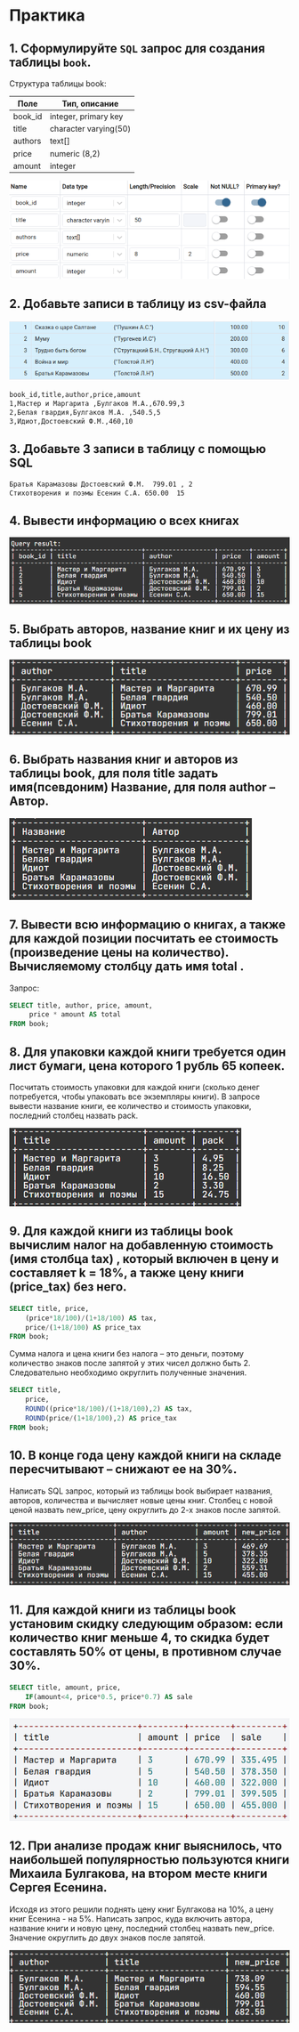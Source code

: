 # Практика 

## 1. Сформулируйте `SQL` запрос для создания таблицы `book`. 

Структура таблицы book:

|   Поле  | Тип, описание | 
| ------- | ------------- | 
| book_id | integer, primary key| 
| title   | character varying(50)| 
| authors | text[] | 
| price   | numeric (8,2) | 
| amount  | integer | 

![alt text](image-20.png)

## 2. Добавьте записи в таблицу из csv-файла 

![alt text](image.png)

```csv
book_id,title,author,price,amount 
1,Мастер и Маргарита ,Булгаков М.А.,670.99,3
2,Белая гвардия,Булгаков М.А. ,540.5,5
3,Идиот,Достоевский Ф.М.,460,10
```


## 3. Добавьте 3 записи в таблицу с помощью SQL

```  
Братья Карамазовы Достоевский Ф.М.  799.01 , 2      
Стихотворения и поэмы Есенин С.А. 650.00  15     
```


## 4. Вывести информацию о всех книгах

![alt text](img/image-13.png)

## 5. Выбрать авторов, название книг и их цену из таблицы book

![alt text](img/image-14.png)

## 6. Выбрать названия книг и авторов из таблицы book, для поля title задать имя(псевдоним) Название, для поля author –  Автор. 

![alt text](img/image-15.png)

## 7. Вывести всю информацию о книгах, а также для каждой позиции посчитать ее стоимость (произведение цены на количество). Вычисляемому столбцу дать имя total .

Запрос:

```sql
SELECT title, author, price, amount, 
     price * amount AS total 
FROM book;
```

## 8. Для упаковки каждой книги требуется один лист бумаги, цена которого 1 рубль 65 копеек. 
Посчитать стоимость упаковки для каждой книги (сколько денег потребуется, чтобы упаковать все экземпляры книги). В запросе вывести название книги, ее количество и стоимость упаковки, последний столбец назвать pack. 

![alt text](img/image-16.png)

## 9. Для каждой книги из таблицы book вычислим налог на добавленную стоимость (имя столбца tax) , который включен в цену и составляет k = 18%,  а также цену книги (price_tax) без него. 

```sql
SELECT title, price, 
    (price*18/100)/(1+18/100) AS tax, 
    price/(1+18/100) AS price_tax 
FROM book;
```

Сумма налога и цена книги без налога – это деньги, поэтому количество знаков после запятой у этих чисел должно быть 2. Следовательно необходимо округлить полученные значения.

```sql
SELECT title, 
    price, 
    ROUND((price*18/100)/(1+18/100),2) AS tax, 
    ROUND(price/(1+18/100),2) AS price_tax 
FROM book;
```

## 10. В конце года цену каждой книги на складе пересчитывают – снижают ее на 30%. 
Написать SQL запрос, который из таблицы book выбирает названия, авторов, количества и вычисляет новые цены книг. Столбец с новой ценой назвать new_price, цену округлить до 2-х знаков после запятой.

![alt text](img/image-17.png)


## 11. Для каждой книги из таблицы book установим скидку следующим образом: если количество книг меньше 4, то скидка будет составлять 50% от цены, в противном случае 30%.

```sql
SELECT title, amount, price, 
    IF(amount<4, price*0.5, price*0.7) AS sale
FROM book;
```

![alt text](img/image-18.png)


## 12. При анализе продаж книг выяснилось, что наибольшей популярностью пользуются книги Михаила Булгакова, на втором месте книги Сергея Есенина. 
Исходя из этого решили поднять цену книг Булгакова на 10%, а цену книг Есенина - на 5%. Написать запрос, куда включить автора, название книги и новую цену, последний столбец назвать new_price. Значение округлить до двух знаков после запятой.

![alt text](img/image-19.png)